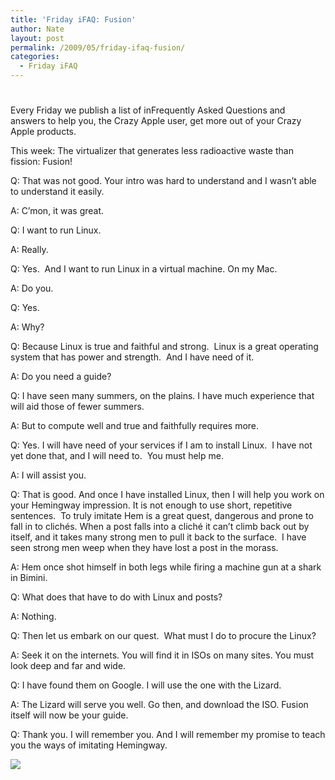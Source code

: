 ```yaml
---
title: 'Friday iFAQ: Fusion'
author: Nate
layout: post
permalink: /2009/05/friday-ifaq-fusion/
categories:
  - Friday iFAQ
---
```

# 

Every Friday we publish a list of inFrequently Asked Questions and  
answers to help you, the Crazy Apple user, get more out of your Crazy  
Apple products.

This week: The virtualizer that generates less radioactive waste than fission: Fusion!

Q: That was not good. Your intro was hard to understand and I wasn’t able to understand it easily.

A: C’mon, it was great.

Q: I want to run Linux.

A: Really.

Q: Yes.  And I want to run Linux in a virtual machine. On my Mac.

A: Do you.

Q: Yes.

A: Why?

Q: Because Linux is true and faithful and strong.  Linux is a great operating system that has power and strength.  And I have need of it.

A: Do you need a guide?

Q: I have seen many summers, on the plains. I have much experience that will aid those of fewer summers. 

A: But to compute well and true and faithfully requires more.

Q: Yes. I will have need of your services if I am to install Linux.  I have not yet done that, and I will need to.  You must help me.

A: I will assist you.

Q: That is good. And once I have installed Linux, then I will help you work on your Hemingway impression. It is not enough to use short, repetitive sentences.  To truly imitate Hem is a great quest, dangerous and prone to fall in to clichés. When a post falls into a cliché it can’t climb back out by itself, and it takes many strong men to pull it back to the surface.  I have seen strong men weep when they have lost a post in the morass. 

A: Hem once shot himself in both legs while firing a machine gun at a shark in Bimini.

Q: What does that have to do with Linux and posts?

A: Nothing.

Q: Then let us embark on our quest.  What must I do to procure the Linux?

A: Seek it on the internets. You will find it in ISOs on many sites. You must look deep and far and wide.

Q: I have found them on Google. I will use the one with the Lizard.

A: The Lizard will serve you well. Go then, and download the ISO. Fusion itself will now be your guide.

Q: Thank you. I will remember you. And I will remember my promise to teach you the ways of imitating Hemingway.

![][1]

 [1]: http://img.zemanta.com/pixy.gif?x-id=7359567e-ed61-856e-8a79-47526e1f1371